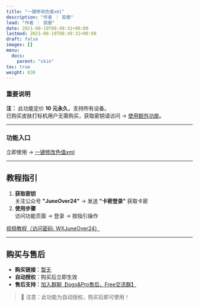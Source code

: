 ```yaml
---
title: "一键修改色值xml"
description: "作者 ｜ 孤傲"
lead: "作者 ｜ 孤傲"
date: 2021-08-19T08:49:31+00:00
lastmod: 2021-08-19T08:49:31+00:00
draft: false
images: []
menu:
  docs:
    parent: "skin"
toc: true
weight: 830
---
```


### 重要说明

**注：** 此功能定价 **10 元永久**，支持所有设备。  
已购买皮肤打标机用户无需购买，获取密钥请访问 → [使用额外功能](/docs/mark_user/General/useextraservice/)。

---

### 功能入口

立即使用 → [一键修改色值xml](/docs/extra_service/skin/Xml)

---

## 教程指引

1. **获取密钥**  
   关注公众号 **"JuneOver24"** → 发送 **"卡密登录"** 获取卡密  
2. **使用步骤**  
   访问功能页面 → 登录 → 按指引操作  

[视频教程（访问密码: WXJuneOver24）](https://url69.ctfile.com/d/22031369-65046580-3246ae?p=WXJuneOver24)

---

## 购买与售后

- **购买链接**：[暂无](https://shop.gushao.club/buy/2)  
- **自动授权**：购买后立即生效  
- **售后支持**：[加入群聊【logo&Pro售后，Free交流群】](https://qm.qq.com/q/BrPUdXGm6Q)  

> 📌 注意：此功能为自动授权，购买后即可使用！
